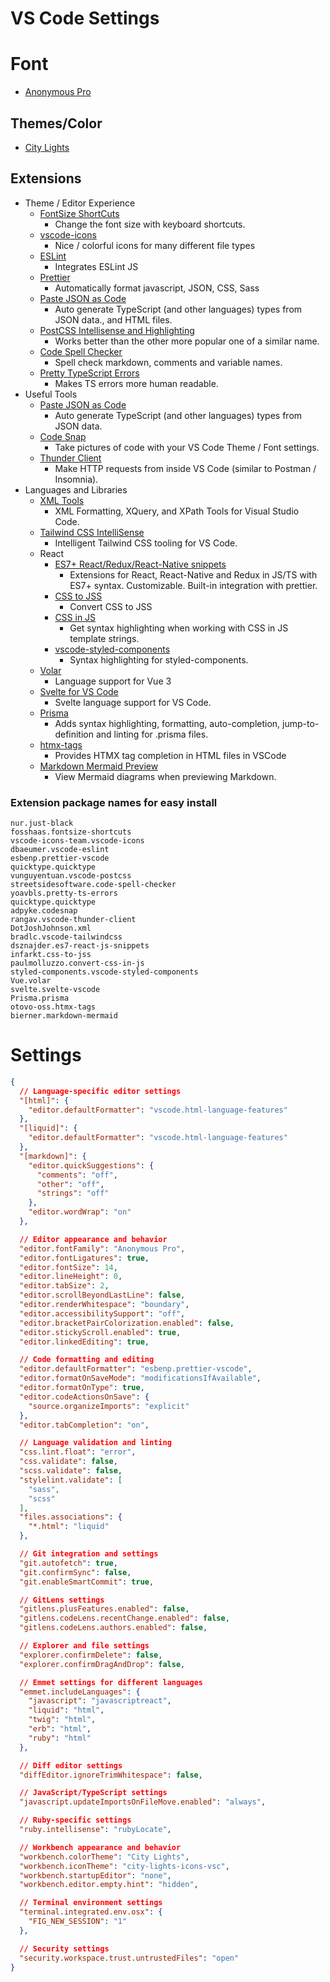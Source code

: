 # VS Code Settings

# Font

* [Anonymous Pro](https://www.marksimonson.com/fonts/view/anonymous-pro)

## Themes/Color

* [City Lights](https://marketplace.visualstudio.com/items?itemName=Yummygum.city-lights-theme)

## Extensions

* Theme / Editor Experience
  * [FontSize ShortCuts](https://marketplace.visualstudio.com/items?itemName=fosshaas.fontsize-shortcuts)
    * Change the font size with keyboard shortcuts.
  * [vscode-icons](https://marketplace.visualstudio.com/items?itemName=vscode-icons-team.vscode-icons)
    * Nice / colorful icons for many different file types
  * [ESLint](https://marketplace.visualstudio.com/items?itemName=dbaeumer.vscode-eslint)
    * Integrates ESLint JS
  * [Prettier](https://marketplace.visualstudio.com/items?itemName=esbenp.prettier-vscode)
    * Automatically format javascript, JSON, CSS, Sass
  * [Paste JSON as Code](https://marketplace.visualstudio.com/items?itemName=quicktype.quicktype)
    * Auto generate TypeScript (and other languages) types from JSON data., and HTML files.
  * [PostCSS Intellisense and Highlighting](https://marketplace.visualstudio.com/items?itemName=vunguyentuan.vscode-postcss)
    * Works better than the other more popular one of a similar name.
  * [Code Spell Checker](https://marketplace.visualstudio.com/items?itemName=streetsidesoftware.code-spell-checker)
    * Spell check markdown, comments and variable names.
  * [Pretty TypeScript Errors](https://marketplace.visualstudio.com/items?itemName=yoavbls.pretty-ts-errors)
    * Makes TS errors more human readable.
* Useful Tools
  * [Paste JSON as Code](https://marketplace.visualstudio.com/items?itemName=quicktype.quicktype)
    * Auto generate TypeScript (and other languages) types from JSON data.
  * [Code Snap](https://marketplace.visualstudio.com/items?itemName=adpyke.codesnap)
    * Take pictures of code with your VS Code Theme / Font settings.
  * [Thunder Client](https://marketplace.visualstudio.com/items?itemName=rangav.vscode-thunder-client)
    * Make HTTP requests from inside VS Code (similar to Postman / Insomnia).
* Languages and Libraries
  * [XML Tools](https://marketplace.visualstudio.com/items?itemName=DotJoshJohnson.xml)
    * XML Formatting, XQuery, and XPath Tools for Visual Studio Code.
  * [Tailwind CSS IntelliSense](https://marketplace.visualstudio.com/items?itemName=bradlc.vscode-tailwindcss)
    * Intelligent Tailwind CSS tooling for VS Code.
  * React
    * [ES7+ React/Redux/React-Native snippets](https://marketplace.visualstudio.com/items?itemName=dsznajder.es7-react-js-snippets)
      * Extensions for React, React-Native and Redux in JS/TS with ES7+ syntax. Customizable. Built-in integration with prettier.
    * [CSS to JSS](https://marketplace.visualstudio.com/items?itemName=infarkt.css-to-jss)
      * Convert CSS to JSS
    * [CSS in JS](https://marketplace.visualstudio.com/items?itemName=paulmolluzzo.convert-css-in-js)
      * Get syntax highlighting when working with CSS in JS template strings.
    * [vscode-styled-components](https://marketplace.visualstudio.com/items?itemName=styled-components.vscode-styled-components)
      * Syntax highlighting for styled-components.
  * [Volar](https://marketplace.visualstudio.com/items?itemName=Vue.volar)
    * Language support for Vue 3
  * [Svelte for VS Code](https://marketplace.visualstudio.com/items?itemName=svelte.svelte-vscode)
    * Svelte language support for VS Code.
  * [Prisma](https://marketplace.visualstudio.com/items?itemName=Prisma.prisma)
    * Adds syntax highlighting, formatting, auto-completion, jump-to-definition and linting for .prisma files.
  * [htmx-tags](https://marketplace.visualstudio.com/items?itemName=otovo-oss.htmx-tags)
    * Provides HTMX tag completion in HTML files in VSCode
  * [Markdown Mermaid Preview](https://marketplace.visualstudio.com/items?itemName=bierner.markdown-mermaid)
    * View Mermaid diagrams when previewing Markdown.

### Extension package names for easy install

```
nur.just-black
fosshaas.fontsize-shortcuts
vscode-icons-team.vscode-icons
dbaeumer.vscode-eslint
esbenp.prettier-vscode
quicktype.quicktype
vunguyentuan.vscode-postcss
streetsidesoftware.code-spell-checker
yoavbls.pretty-ts-errors
quicktype.quicktype
adpyke.codesnap
rangav.vscode-thunder-client
DotJoshJohnson.xml
bradlc.vscode-tailwindcss
dsznajder.es7-react-js-snippets
infarkt.css-to-jss
paulmolluzzo.convert-css-in-js
styled-components.vscode-styled-components
Vue.volar
svelte.svelte-vscode
Prisma.prisma
otovo-oss.htmx-tags
bierner.markdown-mermaid
```

# Settings

```json
{
  // Language-specific editor settings
  "[html]": {
    "editor.defaultFormatter": "vscode.html-language-features"
  },
  "[liquid]": {
    "editor.defaultFormatter": "vscode.html-language-features"
  },
  "[markdown]": {
    "editor.quickSuggestions": {
      "comments": "off",
      "other": "off",
      "strings": "off"
    },
    "editor.wordWrap": "on"
  },

  // Editor appearance and behavior
  "editor.fontFamily": "Anonymous Pro",
  "editor.fontLigatures": true,
  "editor.fontSize": 14,
  "editor.lineHeight": 0,
  "editor.tabSize": 2,
  "editor.scrollBeyondLastLine": false,
  "editor.renderWhitespace": "boundary",
  "editor.accessibilitySupport": "off",
  "editor.bracketPairColorization.enabled": false,
  "editor.stickyScroll.enabled": true,
  "editor.linkedEditing": true,

  // Code formatting and editing
  "editor.defaultFormatter": "esbenp.prettier-vscode",
  "editor.formatOnSaveMode": "modificationsIfAvailable",
  "editor.formatOnType": true,
  "editor.codeActionsOnSave": {
    "source.organizeImports": "explicit"
  },
  "editor.tabCompletion": "on",

  // Language validation and linting
  "css.lint.float": "error",
  "css.validate": false,
  "scss.validate": false,
  "stylelint.validate": [
    "sass",
    "scss"
  ],
  "files.associations": {
    "*.html": "liquid"
  },

  // Git integration and settings
  "git.autofetch": true,
  "git.confirmSync": false,
  "git.enableSmartCommit": true,

  // GitLens settings
  "gitlens.plusFeatures.enabled": false,
  "gitlens.codeLens.recentChange.enabled": false,
  "gitlens.codeLens.authors.enabled": false,

  // Explorer and file settings
  "explorer.confirmDelete": false,
  "explorer.confirmDragAndDrop": false,

  // Emmet settings for different languages
  "emmet.includeLanguages": {
    "javascript": "javascriptreact",
    "liquid": "html",
    "twig": "html",
    "erb": "html",
    "ruby": "html"
  },

  // Diff editor settings
  "diffEditor.ignoreTrimWhitespace": false,

  // JavaScript/TypeScript settings
  "javascript.updateImportsOnFileMove.enabled": "always",

  // Ruby-specific settings
  "ruby.intellisense": "rubyLocate",

  // Workbench appearance and behavior
  "workbench.colorTheme": "City Lights",
  "workbench.iconTheme": "city-lights-icons-vsc",
  "workbench.startupEditor": "none",
  "workbench.editor.empty.hint": "hidden",

  // Terminal environment settings
  "terminal.integrated.env.osx": {
    "FIG_NEW_SESSION": "1"
  },

  // Security settings
  "security.workspace.trust.untrustedFiles": "open"
}
```
